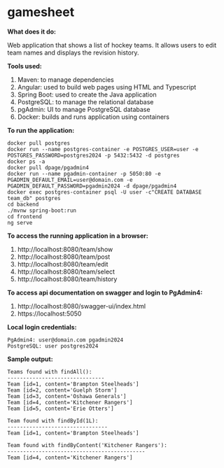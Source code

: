 ﻿# gamesheet

**What does it do:**

Web application that shows a list of hockey teams. It allows users to edit team names and displays the revision history.

**Tools used:**

1. Maven: to manage dependencies
2. Angular: used to build web pages using HTML and Typescript
3. Spring Boot: used to create the Java application
4. PostgreSQL: to manage the relational database
5. pgAdmin: UI to manage PostgreSQL database
6. Docker: builds and runs application using containers

**To run the application:**

```
docker pull postgres
docker run --name postgres-container -e POSTGRES_USER=user -e POSTGRES_PASSWORD=postgres2024 -p 5432:5432 -d postgres
docker ps -a
docker pull dpage/pgadmin4
docker run --name pgadmin-container -p 5050:80 -e PGADMIN_DEFAULT_EMAIL=user@domain.com -e PGADMIN_DEFAULT_PASSWORD=pgadmin2024 -d dpage/pgadmin4
docker exec postgres-container psql -U user -c"CREATE DATABASE team_db" postgres
cd backend
./mvnw spring-boot:run
cd frontend
ng serve
```

**To access the running application in a browser:**

1. http://localhost:8080/team/show
2. http://localhost:8080/team/post
3. http://localhost:8080/team/edit
4. http://localhost:8080/team/select
5. http://localhost:8080/team/history

**To access api documentation on swagger and login to PgAdmin4:**

1. http://localhost:8080/swagger-ui/index.html
2. https://localhost:5050

**Local login credentials:**

```
PgAdmin4: user@domain.com pgadmin2024
PostgreSQL: user postgres2024
```

**Sample output:**

```
Teams found with findAll():
-------------------------------
Team [id=1, content='Brampton Steelheads']
Team [id=2, content='Guelph Storm']
Team [id=3, content='Oshawa Generals']
Team [id=4, content='Kitchener Rangers']
Team [id=5, content='Erie Otters']

Team found with findById(1L):
--------------------------------
Team [id=1, content='Brampton Steelheads']

Team found with findByContent('Kitchener Rangers'):
--------------------------------------------
Team [id=4, content='Kitchener Rangers']
```
